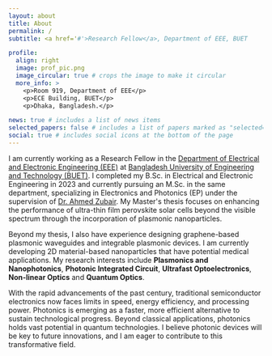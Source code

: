 ```yaml
---
layout: about
title: About
permalink: /
subtitle: <a href='#'>Research Fellow</a>, Department of EEE, BUET

profile:
  align: right
  image: prof_pic.png
  image_circular: true # crops the image to make it circular
  more_info: >
    <p>Room 919, Department of EEE</p>
    <p>ECE Building, BUET</p>
    <p>Dhaka, Bangladesh.</p>

news: true # includes a list of news items
selected_papers: false # includes a list of papers marked as "selected={true}"
social: true # includes social icons at the bottom of the page
---
```


I am currently working as a Research Fellow in the [Department of Electrical and Electronic Engineering (EEE)][EEE-BUET] at [Bangladesh University of Engineering and Technology (BUET)][UNI]. I completed my B.Sc. in Electrical and Electronic Engineering in 2023 and currently pursuing an M.Sc. in the same department, specializing in Electronics and Photonics (EP) under the supervision of [Dr. Ahmed Zubair][DAZ]. My Master's thesis focuses on enhancing the performance of ultra-thin film perovskite solar cells beyond the visible spectrum through the incorporation of plasmonic nanoparticles.

Beyond my thesis, I also have experience designing graphene-based plasmonic waveguides and integrable plasmonic devices. I am currently developing 2D material-based nanoparticles that have potential medical applications. My research interests include **Plasmonics and Nanophotonics**, **Photonic Integrated Circuit**, **Ultrafast Optoelectronics**, **Non-linear Optics** and **Quantum Optics**. 

With the rapid advancements of the past century, traditional semiconductor electronics now faces limits in speed, energy efficiency, and processing power. Photonics is emerging as a faster, more efficient alternative to sustain technological progress. Beyond classical applications, photonics holds vast potential in quantum technologies. I believe photonic devices will be key to future innovations, and I am eager to contribute to this transformative field.



<!-- Write your biography here. Tell the world about yourself. Link to your favorite [subreddit](http://reddit.com). You can put a picture in, too. The code is already in, just name your picture `prof_pic.jpg` and put it in the `img/` folder.

Put your address / P.O. box / other info right below your picture. You can also disable any of these elements by editing `profile` property of the YAML header of your `_pages/about.md`. Edit `_bibliography/papers.bib` and Jekyll will render your [publications page](/al-folio/publications/) automatically.

Link to your social media connections, too. This theme is set up to use [Font Awesome icons](https://fontawesome.com/) and [Academicons](https://jpswalsh.github.io/academicons/), like the ones below. Add your Facebook, Twitter, LinkedIn, Google Scholar, or just disable all of them. -->

<!-- [Bangladesh University of Engineering and Technology (BUET)][buet] -->

[DAZ]:https://sites.google.com/view/ahmed-zubair-research-group/home
[EEE-BUET]:https://eee.buet.ac.bd/
[UNI]:https://www.buet.ac.bd/web/
